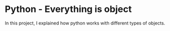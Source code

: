 # Python - Everything is object

In this project, I explained how python works with different types of objects.
